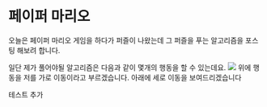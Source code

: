 # 페이퍼 마리오  

오늘은 페이퍼 마리오 게임을 하다가 퍼즐이 나왔는데 그 퍼즐을 푸는 알고리즘을 포스팅 해보려 합니다.

일단 제가 풀어야될 알고리즘은 다음과 같이 몇개의 행동을 할 수 있는데요.
![](/images/paper_mario/1.gif)
위에 행동을 저를 가로 이동이라고 부르겠습니다.
아래에 세로 이동을 보여드리겠습니다

테스트
추가
